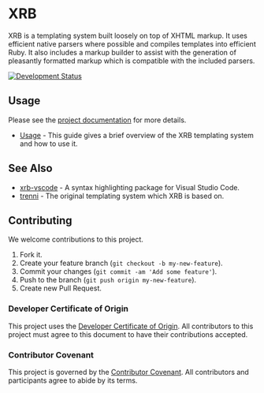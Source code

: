 # XRB

XRB is a templating system built loosely on top of XHTML markup. It uses efficient native parsers where possible and compiles templates into efficient Ruby. It also includes a markup builder to assist with the generation of pleasantly formatted markup which is compatible with the included parsers.

[![Development Status](https://github.com/socketry/xrb/workflows/Test/badge.svg)](https://github.com/socketry/xrb/actions?workflow=Test)

## Usage

Please see the [project documentation](https://socketry.github.io/xrb/) for more details.

  - [Usage](https://socketry.github.io/xrb/guides/getting-started/index) - This guide gives a brief overview of the XRB templating system and how to use it.

## See Also

  - [xrb-vscode](https://github.com/socketry/xrb-vscode) - A syntax highlighting package for Visual Studio Code.
  - [trenni](https://github.com/ioquatix/trenni) - The original templating system which XRB is based on.

## Contributing

We welcome contributions to this project.

1.  Fork it.
2.  Create your feature branch (`git checkout -b my-new-feature`).
3.  Commit your changes (`git commit -am 'Add some feature'`).
4.  Push to the branch (`git push origin my-new-feature`).
5.  Create new Pull Request.

### Developer Certificate of Origin

This project uses the [Developer Certificate of Origin](https://developercertificate.org/). All contributors to this project must agree to this document to have their contributions accepted.

### Contributor Covenant

This project is governed by the [Contributor Covenant](https://www.contributor-covenant.org/). All contributors and participants agree to abide by its terms.
